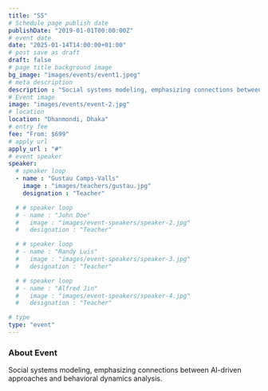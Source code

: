 ```yaml
---
title: "S5"
# Schedule page publish date
publishDate: "2019-01-01T00:00:00Z"
# event date
date: "2025-01-14T14:00:00+01:00"
# post save as draft
draft: false
# page title background image
bg_image: "images/events/event1.jpeg"
# meta description
description : "Social systems modeling, emphasizing connections between AI-driven approaches and behavioral dynamics analysis."
# Event image
image: "images/events/event-2.jpg"
# location
location: "Dhanmondi, Dhaka"
# entry fee
fee: "From: $699"
# apply url
apply_url : "#"
# event speaker
speaker:
  # speaker loop
  - name : "Gustau Camps-Valls"
    image : "images/teachers/gustau.jpg"
    designation : "Teacher"

  # # speaker loop
  # - name : "John Doe"
  #   image : "images/event-speakers/speaker-2.jpg"
  #   designation : "Teacher"

  # # speaker loop
  # - name : "Randy Luis"
  #   image : "images/event-speakers/speaker-3.jpg"
  #   designation : "Teacher"

  # # speaker loop
  # - name : "Alfred Jin"
  #   image : "images/event-speakers/speaker-4.jpg"
  #   designation : "Teacher"

# type
type: "event"
---
```


### About Event

Social systems modeling, emphasizing connections between AI-driven approaches and behavioral dynamics analysis.